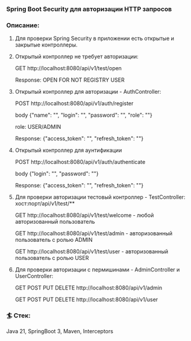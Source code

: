 ### Spring Boot Security для авторизации HTTP запросов

### Описание:

1. Для проверки Spring Security в приложении есть открытые и закрытые контроллеры.  

2. Открытый контроллер не требует авторизации: 
 
   GET http://localhost:8080/api/v1/test/open

   Response: OPEN FOR NOT REGISTRY USER

3. Открытый контроллер для авторизации - AuthController:

   POST http://localhost:8080/api/v1/auth/register

    body {"name": "", "login": "", "password": "", "role": ""}

    role: USER/ADMIN

    Response: {"access_token": "", "refresh_token": ""}

4. Открытый контроллер для аунтификации

   POST http://localhost:8080/api/v1/auth/authenticate

   body {"login": "", "password": ""}

   Response: {"access_token": "", "refresh_token": ""}

5. Для проверки авторизации тестовый контроллер - TestController: хост:порт/api/v1/test/**

   GET http://localhost:8080/api/v1/test/welcome - любой авторизованный пользователь

   GET http://localhost:8080/api/v1/test/admin -  авторизованный пользователь с ролью ADMIN

   GET http://localhost:8080/api/v1/test/user - авторизованный пользователь с ролью USER

6. Для проверки авторизации c пермишинами - AdminController и UserController:
   
    GET POST PUT DELETE http://localhost:8080/api/v1/admin

    GET POST PUT DELETE http://localhost:8080/api/v1/user

### 🏄 Стек:
Java 21, SpringBoot 3, Maven, Interceptors
